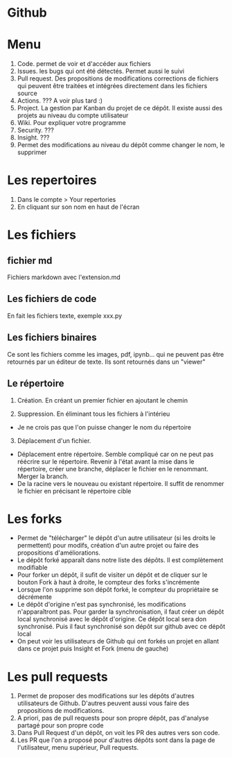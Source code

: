 # Github

# Menu
1. Code. permet de voir et d'accéder aux fichiers
2. Issues. les bugs qui ont été détectés. Permet aussi le suivi
3. Pull request. Des propositions de modifications corrections de fichiers qui peuvent être traitées et intégrées directement dans les fichiers source
4. Actions. ??? A voir plus tard :)
5. Project. La gestion par Kanban du projet de ce dépôt. Il existe aussi des projets au niveau du compte utilisateur
6. Wiki. Pour expliquer votre programme
7. Security. ???
8. Insight. ??? 
9. Permet des modifications au niveau du dépôt comme changer le nom, le supprimer

# Les repertoires
1. Dans le compte > Your repertories
2. En cliquant sur son nom en haut de l'écran

# Les fichiers 
## fichier md
Fichiers markdown avec l'extension.md

## Les fichiers de code
En fait les fichiers texte, exemple xxx.py

## Les fichiers binaires
Ce sont les fichiers comme les images, pdf, ipynb... qui ne peuvent pas être retournés par un éditeur de texte. Ils sont retournés dans un "viewer"

## Le répertoire
1. Création. En créant un premier fichier en ajoutant le chemin

2. Suppression. En éliminant tous les fichiers à l'intérieu
- Je ne crois pas que l'on puisse changer le nom du répertoire

3. Déplacement d'un fichier.

- Déplacement entre répertoire. Semble compliqué car on ne peut pas réécrire sur le répertoire. Revenir à l'état avant la mise dans le répertoire, créer une branche, déplacer le fichier en le renommant. Merger la branch.
- De la racine vers le nouveau ou existant répertoire. Il suffit de renommer le fichier en précisant le répertoire cible


# Les forks
- Permet de "télécharger" le dépôt d'un autre utilisateur (si les droits le permettent) pour modifs, création d'un autre projet ou faire des propositions d'améliorations.
- Le dépôt forké apparaît dans notre liste des dépôts. Il est complètement modifiable
- Pour forker un dépôt, il sufit de visiter un dépôt et de cliquer sur le bouton Fork à haut à droite, le compteur des forks s'incrémente
- Lorsque l'on supprime son dépôt forké, le compteur du propriétaire se décrémente
- Le dépôt d'origine n'est pas synchronisé, les modifications n'apparaîtront pas. Pour garder la synchronisation, il faut créer un dépôt local synchronisé avec le dépôt d'origine. Ce dépôt local sera don synchronisé. Puis il faut synchronisé son dépôt sur github avec ce dépôt local
- On peut voir les utilisateurs de Github qui ont forkés un projet en allant dans ce projet puis Insight et Fork (menu de gauche)


# Les pull requests
1. Permet de proposer des modifications sur les dépôts d'autres utilisateurs de Github. D'autres peuvent aussi vous faire des propositions de modifications.
2. A priori, pas de pull requests pour son propre dépôt, pas d'analyse partagé pour son propre code
3. Dans Pull Request d'un dépôt, on voit les PR des autres vers son code. 
4. Les PR que l'on a proposé pour d'autres dépôts sont dans la page de l'utilisateur, menu supérieur, Pull requests.

